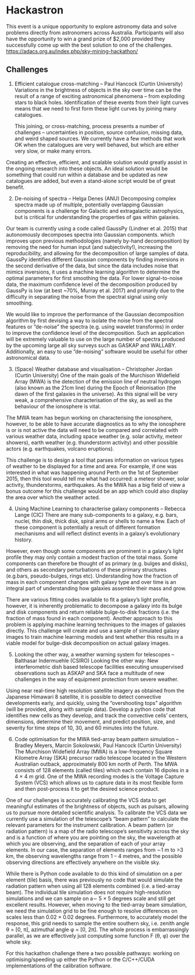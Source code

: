 # Hackastron
This event is a unique opportunity to explore astronomy data and solve problems directly from astronomers across Australia. Participants will also have the opportunity to win a grand prize of $2,000 provided they successfully come up with the best solution to one of the challenges.
https://adacs.org.au/index.php/sky-mining-hackathon/

## Challenges
1. Efficient catalogue cross-matching – Paul Hancock (Curtin University)
Variations in the brightness of objects in the sky over time can be the result of a range of exciting astronomical phenomena – from exploding stars to black holes. Identification of these events from their light curves means that we need to first form these light curves by joining many catalogues.

   This joining, or cross-matching, process presents a number of challenges – uncertainties in position, source confusion, missing data, and weird shaped sources. We currently have a few methods that work OK when the catalogues are very well behaved, but which are either very slow, or make many errors.

 Creating an effective, efficient, and scalable solution would greatly assist in the ongoing research into these objects. An ideal solution would be something that could run within a database and be updated as new catalogues are added, but even a stand-alone script would be of great benefit.

 

2.  De-noising of spectra – Helga Denes (ANU)
Decomposing complex spectra made up of multiple, potentially overlapping Gaussian components is a challenge for Galactic and extragalactic astrophysics, but is critical for understanding the properties of gas within galaxies.

 Our team is currently using a code called GaussPy (Lindner et al. 2015) that autonomously decomposes spectra into Gaussian components. which improves upon previous methodologies (namely by-hand decomposition) by removing the need for human input (and subjectivity!), increasing the reproducibility, and allowing for the decomposition of large samples of data. GaussPy identifies different Gaussian components by finding inversions in the second derivative of the data, but since the data includes noise that mimics inversions, it uses a machine learning algorithm to determine the optimal parameters for first smoothing the data. For lower signal-to-noise data, the maximum confidence level of the decomposition produced by GaussPy is low (at best ~70%, Murray et al. 2017) and primarily due to the difficulty in separating the noise from the spectral signal using only smoothing.

 We would like to improve the performance of the Gaussian decomposition algorithm by first devising a way to isolate the noise from the spectral features or ”de-noise” the spectra (e.g. using wavelet transforms) in order to improve the confidence level of the decomposition. Such an application will be extremely valuable to use on the large number of spectra produced by the upcoming large all sky surveys such as GASKAP and WALLABY. Additionally, an easy to use ”de-noising” software would be useful for other astronomical data.

 

3. (Space) Weather database and visualisation – Christopher Jordan (Curtin University)
One of the main goals of the Murchison Widefield Array (MWA) is the detection of the emission line of neutral hydrogen (also known as the 21cm line) during the Epoch of Reionisation (the dawn of the first galaxies in the universe). As this signal will be very weak,  a comprehensive characterisation of the sky, as well as the behaviour of the ionosphere is vital.

 The MWA team has begun working on characterising the ionosphere, however, to be able to have accurate diagnostics as to why the ionosphere is or is not active the data will need to be compared and correlated with various weather data, including space weather (e.g. solar activity, meteor showers), earth weather (e.g. thunderstorm activity) and other possible actors (e.g. earthquakes, volcano eruptions).

 This challenge is to design a tool that parses information on various types of weather to be displayed for a time and area. For example, if one was interested in what was happening around Perth on the 1st of September 2015, then this tool would tell me what had occurred: a meteor shower, solar activity, thunderstorms, earthquakes. As the MWA has a big field of view a bonus outcome for this challenge would be an app which could also display the area over which the weather acted.

 

4. Using Machine Learning to characterise galaxy components – Rebecca Lange (CIC)
There are many sub-components to a galaxy, e.g. bars, nuclei, thin disk, thick disk, spiral arms or shells to name a few. Each of these component is potentially a result of different formation mechanisms and will reflect distinct events in a galaxy’s evolutionary history.

 However, even though some components are prominent in a galaxy’s light profile they may only contain a modest fraction of the total mass. Some components can therefore be thought of as primary (e.g. bulges and disks), and others as secondary perturbations of these primary structures (e.g.bars, pseudo-bulges, rings etc). Understanding how the fraction of mass in each component changes with galaxy type and over time is an integral part of understanding how galaxies assemble their mass and grow.

 There are various fitting codes available to fit a galaxy’s light profile, however, it is inherently problematic to decompose a galaxy into its bulge and disk components and return reliable bulge-to-disk fractions (i.e. the fraction of mass found in each component). Another approach to this problem is applying machine learning techniques to the images of galaxies directly. This challenge will create and use a sample of simulated galaxy images to train machine learning models and test whether this results in a viable model for bulge-disk decomposition on actual galaxy images.

 

5. Looking the other way, a weather warning system for telescopes – Balthasar Indermuehle (CSIRO)
Looking the other way: New interferometric dish based telescope facilities executing unsupervised observations such as ASKAP and SKA face a multitude of new challenges in the way of equipment protection from severe weather.

 Using near real-time high resolution satellite imagery as obtained from the Japanese Himawari 8 satellite, it is possible to detect convective developments early, and quickly, using the “overshooting tops” algorithm (will be provided, along with sample data). Develop a python code that identifies new cells as they develop, and track the convective cells’ centers, dimensions, determine their movement, and predict position, size, and severity for time steps of 10, 30, and 60 minutes into the future.

 

6. Code optimisation for the MWA tied-array beam pattern simulation – Bradley Meyers, Marcin Sokolowski, Paul Hancock (Curtin University)
The Murchison Widefield Array (MWA) is a low-frequency Square Kilometre Array (SKA) precursor radio telescope located in the Western Australian outback, approximately 800 km north of Perth. The MWA consists of 128 elements (called tiles) which each contain 16 dipoles in a 4 × 4 m grid. One of the MWA recording modes is the Voltage Capture System (VCS) which allows us to capture data in its most flexible form and then post-process it to get the desired science product.

 One of our challenges is accurately calibrating the VCS data to get meaningful estimates of the brightness of objects, such as pulsars, allowing us to pursue more detailed scientific analysis. To calibrate the VCS data we currently use a simulation of the telescope’s “beam pattern” to calculate the relevant parameters for the instrument calibration. A beam pattern (or radiation pattern) is a map of the radio telescope’s sensitivity across the sky and is a function of where you are pointing on the sky, the wavelength at which you are observing, and the separation of each of your array elements. In our case, the separation of elements ranges from ∼1 m to >3 km, the observing wavelengths range from 1 – 4 metres, and the possible observing directions are effectively anywhere on the visible sky.

 While there is Python code available to do this kind of simulation on a per element (tile) basis, there was previously no code that would simulate the radiation pattern when using all 128 elements combined (i.e. a tied-array beam). The individual tile simulation does not require high-resolution simulations and we can sample on a∼ 5 × 5 degrees scale and still get excellent results. However, when moving to the tied-array beam simulation, we need the simulation grid to be fine enough to resolve differences on scales less than 0.02 × 0.02 degrees. Furthermore, to accurately model the response, this grid needs to sample the entire southern sky, i.e. zenith angle θ = [0, π], azimuthal angle φ = [0, 2π]. The whole process is embarrassingly parallel, as we are effectively just computing some function F (θ, φ) over the whole sky.

 For this hackathon challenge there a two possible pathways: working on optimising/speeding up either the Python or the C/C++/CUDA implementations of the calibration software.
